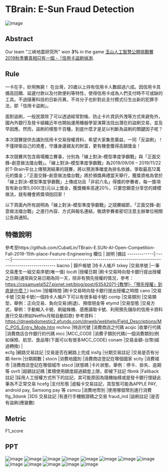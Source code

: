 # TBrain: E-Sun Fraud Detection

![image](https://img.shields.io/badge/python-3.6-blue.svg)

## Abstract
Our team "三峽地震研究所" won **3%** in the game 
[玉山人工智慧公開挑戰賽2019秋季賽真相只有一個 -『信用卡盜刷偵測](https://tbrain.trendmicro.com.tw/Competitions/Details/10).  

## Rule
一卡在手，妙用無窮！
在台灣，20歲以上持有信用卡人數超過六成。因信用卡具備高回饋、延遲付款以及付款便利等特性，使得信用卡成為人們支付時不可或缺的工具。不過隨著科技的日新月異，不肖分子也針對此支付模式衍生出新的犯罪手法，即「信用卡盜刷」。

面對盜刷，一般民眾除了可以透過經常對帳、防止卡片資訊外洩等方式來避免外，國內外銀行及發卡組織近年也開始運用機器學習演算法找出潛在的盜刷交易，並及早因應。然而，盜刷的樣態千百種，到底什麼才是足以判斷為盜刷的關鍵因子呢？ 

本次競賽提供去識別信用卡交易授權資料，希望大家集思廣益，一同「反盜刷」！不僅捍衛自己的資產，守護身邊親友的財富，更有機會獲得高額獎金！

本次競賽共包含兩場獨立賽事，分別為「線上對決–模型準度爭霸戰」與「正面交鋒–創意做法擂台戰」。「線上對決–模型準度爭霸戰」為2019/09/06 – 2019/11/22於T-Brain平台上傳預測結果的競賽，將以預測準確度為排名依據，爭取最高12萬元的獎金；「正面交鋒–創意做法擂台戰」將於頒獎典禮當天舉行，獲獎資格為曾於「線上對決–模型準度爭霸戰」上傳成功且「非前六名」得獎的參賽者，每一獎項皆有新台幣5,000(含)元以上獎金，獲獎機率高達20%，只要您願意分享您的建模做法，就有機會將獎項抱回家！

以下頁面內所有說明為「線上對決–模型準度爭霸戰」之競賽細節，「正面交鋒–創意做法擂台戰」之進行內容、方式與報名連結，敬請參賽者密切注意主辦單位相關公告與通知。

## 特徵說明
參考至https://github.com/CubatLin/TBrain-E.SUN-AI-Open-Competition-Fall-2019-15th-place-Feature-Engineering
欄位          | 說明  |備註
-------------|:-----:|---------------------------------------------------------------------------------------------------
bacno | 歸戶帳號	|持卡人帳戶
txkey	|交易序號	|一筆交易產生一組交易序號(唯一值)
locdt	|授權日期	|刷卡交易時向發卡銀行提出授權之日期(通常與交易日期為同一天，除非有預先授權的情況，參考：https://cpsamuelsl527.pixnet.net/blog/post/63542071-[教學]-「預先授權」到底是什麼？)
loctm	|授權時間	|刷卡交易時向發卡銀行提出授權之時間
cano	|交易卡號	|交易卡號(一個持卡人帳戶下可以有很多組卡號)
contp	|交易類別	|交易類型，舉例：正向交易、負向交易(刷退)、預借現金等
etymd	|交易型態	|交易方式，舉例：手動輸入卡號、刷磁條機、感應讀取卡號、利用預先儲存的信用卡資料進行交易(例如Netflix月租自動扣款) 參考資料：https://dnwebdomestic2.efunds.com/dnweb/webhelp/Field_Descriptions/MC_POS_Entry_Mode.htm
mchno	|特店代號	|消費商店之代碼
acqic	|收單行代碼	|消費商店合作銀行的代碼
mcc	|MCC_CODE	|消費子類別代碼(一個消費類別(例如保險、航空、食品等)下面可以有很多MCC_CODE)
conam	|交易金額-台幣(經過轉換)	|  
ecfg	|網路交易註記	|交易是否在網路上完成
insfg	|分期交易註記	|交易是否有分期
iterm	|分期期數	|
stocn	|消費地國別	|消費商店登記在哪個國家
scity	|消費城市	|消費商店登記在哪個城市
stscd	|狀態碼	|卡片狀態，舉例：停卡、掛失、逾期等
ovrlt	|超額註記碼	|累積使用額度超過額度上限，即被下註記
flbmk	|Fallback 註記	|採用人工授權方式所下的註記，其可能原因為隨機抽樣或是發卡銀行懷疑此筆為不正常交易
hcefg	|支付形態	|虛擬卡交易註記，其型態可能為APPLE PAY, android pay, Samsong pay 等
csmcu	|消費地幣別	|使用哪個幣別進行消費
flg_3dsmk	|3DS 交易註記	|有進行手機驗證碼之交易
fraud_ind	|盜刷註記	|是否有盜刷(應變數)

## Metric
F1_score

## PPT
![image](https://github.com/rgib37190/TBrain-E-Sun-Fraud-Detection/blob/main/ppt/%E6%8A%95%E5%BD%B1%E7%89%873.JPG)
![image](https://github.com/rgib37190/TBrain-E-Sun-Fraud-Detection/blob/main/ppt/%E6%8A%95%E5%BD%B1%E7%89%874.JPG)
![image](https://github.com/rgib37190/TBrain-E-Sun-Fraud-Detection/blob/main/ppt/%E6%8A%95%E5%BD%B1%E7%89%875.JPG)
![image](https://github.com/rgib37190/TBrain-E-Sun-Fraud-Detection/blob/main/ppt/%E6%8A%95%E5%BD%B1%E7%89%876.JPG)
![image](https://github.com/rgib37190/TBrain-E-Sun-Fraud-Detection/blob/main/ppt/%E6%8A%95%E5%BD%B1%E7%89%877.JPG)
![image](https://github.com/rgib37190/TBrain-E-Sun-Fraud-Detection/blob/main/ppt/%E6%8A%95%E5%BD%B1%E7%89%878.JPG)
![image](https://github.com/rgib37190/TBrain-E-Sun-Fraud-Detection/blob/main/ppt/%E6%8A%95%E5%BD%B1%E7%89%879.JPG)
![image](https://github.com/rgib37190/TBrain-E-Sun-Fraud-Detection/blob/main/ppt/%E6%8A%95%E5%BD%B1%E7%89%8710.JPG)
![image](https://github.com/rgib37190/TBrain-E-Sun-Fraud-Detection/blob/main/ppt/%E6%8A%95%E5%BD%B1%E7%89%8711.JPG)
![image](https://github.com/rgib37190/TBrain-E-Sun-Fraud-Detection/blob/main/ppt/%E6%8A%95%E5%BD%B1%E7%89%8712.JPG)
![image](https://github.com/rgib37190/TBrain-E-Sun-Fraud-Detection/blob/main/ppt/%E6%8A%95%E5%BD%B1%E7%89%8713.JPG)
![image](https://github.com/rgib37190/TBrain-E-Sun-Fraud-Detection/blob/main/ppt/%E6%8A%95%E5%BD%B1%E7%89%8714.JPG)
![image](https://github.com/rgib37190/TBrain-E-Sun-Fraud-Detection/blob/main/ppt/%E6%8A%95%E5%BD%B1%E7%89%8715.JPG)
